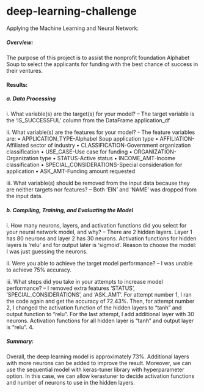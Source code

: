 # deep-learning-challenge
Applying the Machine Learning and Neural Network:

##### Overview: 
The purpose of this project is to assist the nonprofit foundation Alphabet Soup to select the applicants for funding with the best chance of success in their ventures.

#### Results: 
##### a. Data Processing 

i. What variable(s) are the target(s) for your model? – The target variable is the ‘IS_SUCCESSFUL’ column from the DataFrame application_df

ii. What variable(s) are the features for your model? - The feature variables are: • APPLICATION_TYPE-Alphabel Soup application type • AFFILIATION-Affiliated sector of industry • CLASSIFICATION-Government organization classification • USE_CASE-Use case for funding • ORGANIZATION-Organization type • STATUS-Active status • INCOME_AMT-Income classification • SPECIAL_CONSIDERATIONS-Special consideration for application • ASK_AMT-Funding amount requested 

iii. What variable(s) should be removed from the input data because they are neither targets nor features? – Both ‘EIN’ and ‘NAME’ was dropped from the input data.

##### b. Compiling, Training, and Evaluating the Model 

i. How many neurons, layers, and activation functions did you select for your neural network model, and why? – There are 2 hidden layers. Layer 1 has 80 neurons and layer 2 has 30 neurons. Activation functions for hidden layers is ‘relu’ and for output later is ‘sigmoid’. 
Reason to choose the model: I was just guessing the neurons. 

ii. Were you able to achieve the target model performance? – I was unable to achieve 75% accuracy.

iii. What steps did you take in your attempts to increase model performance? – I removed extra features ‘STATUS’, ‘SPECIAL_CONSIDERATIONS’, and ‘ASK_AMT’. For attempt number 1, I ran the code again and get the accuracy of 72.43%. Then, for attempt number 2, I changed the activation function of the hidden layers to “tanh” and output function to “relu”. For the last attempt, I add additional layer with 30 neurons. Activation functions for all hidden layer is “tanh” and output layer is “relu”. 4. 

##### Summary: 
Overall, the deep learning model is approximately 73%. Additional layers with more neurons can be added to improve the result. Moreover, we can use the sequential model with keras-tuner library with hyperparameter option. In this case, we can allow kerastuner to decide activation functions and number of neurons to use in the hidden layers.
